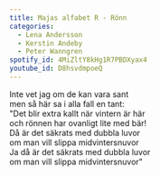 ```yaml
---
title: Majas alfabet R - Rönn
categories:
  - Lena Andersson
  - Kerstin Andeby
  - Peter Wanngren
spotify_id: 4MiZltY8kHg1R7PBDXyax4
youtube_id: D8hsvdmpoeQ
---
```

Inte vet jag om de kan vara sant\
men så här sa i alla fall en tant:\
"Det blir extra kallt när vintern är här\
och rönnen har ovanligt lite med bär!\
Då är det säkrats med dubbla luvor\
om man vill slippa midvintersnuvor\
Ja då är det säkrats med dubbla luvor\
om man vill slippa midvintersnuvor"
